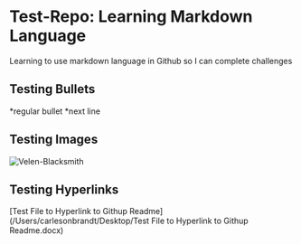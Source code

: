 # Test-Repo: Learning Markdown Language
Learning to use markdown language in Github so I can complete challenges
## Testing Bullets
*regular bullet
*next line
## Testing Images
![Velen-Blacksmith](/Users/carlesonbrandt/Desktop/Velen-Blacksmith.jpg)
## Testing Hyperlinks
[Test File to Hyperlink to Githup Readme](/Users/carlesonbrandt/Desktop/Test File to Hyperlink to Githup Readme.docx)
